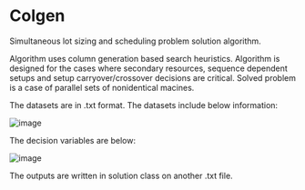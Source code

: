 # Colgen
Simultaneous lot sizing and scheduling problem solution algorithm.

Algorithm uses column generation based search heuristics. Algorithm is designed for the cases where secondary resources, sequence dependent setups and setup carryover/crossover decisions are critical. Solved problem is a case of parallel sets of nonidentical macines.

The datasets are in .txt format. The datasets include below information:

![image](https://github.com/utkusafak/Colgen/assets/59120243/38e0602b-9447-4837-8ab5-40fe15e8ccec)

The decision variables are below:

![image](https://github.com/utkusafak/Colgen/assets/59120243/94bf2793-4dfc-4508-a8d1-13a017bc3306)

The outputs are written in solution class on another .txt file. 
